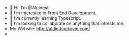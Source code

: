 - 👋 Hi, I’m @Alginest
- 👀 I’m interested in Front End Development.
- 🌱 I’m currently learning  Typescript.
- 💞️ I’m looking to collaborate on anything that intrests me.
- My Website: http://aldindurakovic.com/
-

<!---
Alginest/Alginest is a ✨ special ✨ repository because its `README.md` (this file) appears on your GitHub profile.
You can click the Preview link to take a look at your changes.
--->
